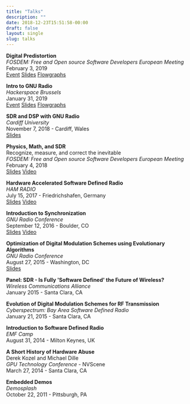 ```yaml
---
title: "Talks"
description: ""
date: 2018-12-23T15:51:58-00:00
draft: false
layout: single 
slug: talks 
---
```


**Digital Predistortion**  
_FOSDEM: Free and Open source Software Developers European Meeting_  
February 3, 2019  
[Event](https://fosdem.org/2019/schedule/event/sdr_dpd/) 
[Slides](/talks/FOSDEM2019_Digital_PreDistortion.pdf)
[Flowgraphs](/talks/FOSDEM2019_flowgraphs.zip)

**Intro to GNU Radio**  
_Hackerspace Brussels_  
January 31, 2019  
[Event](https://hsbxl.be/events/byteweek/2019/gnuradio-analog-digital-communications/) 
[Slides](/talks/hsbxl19_Intro_to_GNURadio.pdf) 
[Flowgraphs](/talks/hsbxl19_flowgraphs.zip) 

**SDR and DSP with GNU Radio**  
_Cardiff University_  
November 7, 2018 - Cardiff, Wales  
[Slides](/talks/Cardiff_SDR_and_DSP_with_GNU_Radio.pdf)  

**Physics, Math, and SDR**   
Recognize, measure, and correct the inevitable  
_FOSDEM: Free and Open source Software Developers European Meeting_  
February 4, 2018  
[Slides](/talks/FOSDEM18_Physics_Math_and_SDR.pdf) 
[Video](https://archive.fosdem.org/2018/schedule/event/physicsmathsdr/)  

**Hardware Accelerated Software Defined Radio**  
_HAM RADIO_  
July 15, 2017 - Friedrichshafen, Germany  
[Slides](/talks/HAMRADIO17_Hardware_Accelerated_SDR.pdf)
[Video](https://www.youtube.com/watch?v=-ujuetYB_58)

**Introduction to Synchronization**  
_GNU Radio Conference_  
September 12, 2016 - Boulder, CO  
[Slides](/talks/GRCon16_Introduction_to_Synchronization.pdf)
[Video](https://www.youtube.com/watch?v=FxciG7nW-J0)

**Optimization of Digital Modulation Schemes using Evolutionary Algorithms**  
_GNU Radio Conference_  
August 27, 2015 - Washington, DC  
[Slides](/talks/GRCon15_Optimizing-Constellations_conference.pdf)

**Panel: SDR - Is Fully 'Software Defined' the Future of Wireless?**  
_Wireless Communications Alliance_  
January 2015 - Santa Clara, CA

**Evolution of Digital Modulation Schemes for RF Transmission**  
_Cyberspectrum: Bay Area Software Defined Radio_  
January 21, 2015 - Santa Clara, CA

**Introduction to Software Defined Radio**  
_EMF Camp_  
August 31, 2014 - Milton Keynes, UK

**A Short History of Hardware Abuse**  
Derek Kozel and Michael Dille  
_GPU Technology Conference_ - NVScene  
March 27, 2014 - Santa Clara, CA

**Embedded Demos**  
_Demosplash_  
October 22, 2011 - Pittsburgh, PA

